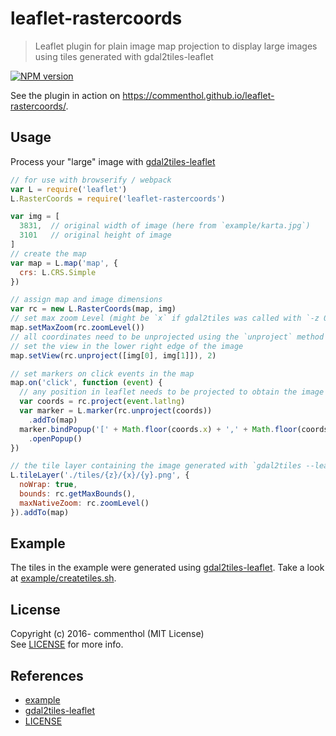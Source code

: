# leaflet-rastercoords

> Leaflet plugin for plain image map projection to display large images using tiles generated with gdal2tiles-leaflet

[![NPM version](https://badge.fury.io/js/leaflet-rastercoords.svg)](https://www.npmjs.com/package/leaflet-rastercoords)

See the plugin in action on <https://commenthol.github.io/leaflet-rastercoords/>.

## Usage

Process your "large" image with [gdal2tiles-leaflet][]

```js
// for use with browserify / webpack
var L = require('leaflet')
L.RasterCoords = require('leaflet-rastercoords')

var img = [
  3831,  // original width of image (here from `example/karta.jpg`)
  3101   // original height of image
]
// create the map
var map = L.map('map', {
  crs: L.CRS.Simple
})

// assign map and image dimensions
var rc = new L.RasterCoords(map, img)
// set max zoom Level (might be `x` if gdal2tiles was called with `-z 0-x` option)
map.setMaxZoom(rc.zoomLevel())
// all coordinates need to be unprojected using the `unproject` method
// set the view in the lower right edge of the image
map.setView(rc.unproject([img[0], img[1]]), 2)

// set markers on click events in the map
map.on('click', function (event) {
  // any position in leaflet needs to be projected to obtain the image coordinates
  var coords = rc.project(event.latlng)
  var marker = L.marker(rc.unproject(coords))
    .addTo(map)
  marker.bindPopup('[' + Math.floor(coords.x) + ',' + Math.floor(coords.y) + ']')
    .openPopup()
})

// the tile layer containing the image generated with `gdal2tiles --leaflet -p raster -w none <img> tiles`
L.tileLayer('./tiles/{z}/{x}/{y}.png', {
  noWrap: true,
  bounds: rc.getMaxBounds(),
  maxNativeZoom: rc.zoomLevel()
}).addTo(map)
```

## Example

The tiles in the example were generated using [gdal2tiles-leaflet][].
Take a look at [example/createtiles.sh](./example/createtiles.sh).

## License

Copyright (c) 2016- commenthol (MIT License)  
See [LICENSE][] for more info.

## References

<!-- !ref -->

* [example][example]
* [gdal2tiles-leaflet][gdal2tiles-leaflet]
* [LICENSE][LICENSE]

<!-- ref! -->

[LICENSE]: ./LICENSE
[gdal2tiles-leaflet]: https://github.com/commenthol/gdal2tiles-leaflet
[example]: https://commenthol.github.io/gdal2tiles-leaflet/test/index.html
